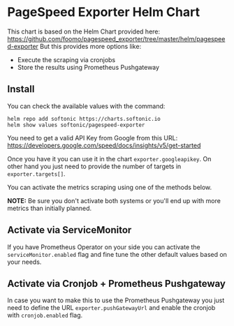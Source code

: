 # PageSpeed Exporter Helm Chart

This chart is based on the Helm Chart provided here: https://github.com/foomo/pagespeed_exporter/tree/master/helm/pagespeed-exporter
But this provides more options like:

- Execute the scraping via cronjobs
- Store the results using Prometheus Pushgateway

## Install

You can check the available values with the command:

```
helm repo add softonic https://charts.softonic.io 
helm show values softonic/pagespeed-exporter
```

You need to get a valid API Key from Google from this URL: https://developers.google.com/speed/docs/insights/v5/get-started

Once you have it you can use it in the chart `exporter.googleapikey`.
On other hand you just need to provide the number of targets in `exporter.targets[]`.

You can activate the metrics scraping using one of the methods below.

**NOTE:** Be sure you don't activate both systems or you'll end up with more metrics than initially planned. 

## Activate via ServiceMonitor

If you have Prometheus Operator on your side you can activate the `serviceMonitor.enabled` flag and fine tune 
the other default values based on your needs.

## Activate via Cronjob + Prometheus Pushgateway

In case you want to make this to use the Prometheus Pushgateway you just need to define the URL `exporter.pushGatewayUrl`
and enable the cronjob with `cronjob.enabled` flag.
